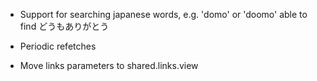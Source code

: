 * Support for searching japanese words, e.g.
  'domo' or 'doomo' able to find どうもありがとう

* Periodic refetches

* Move links parameters to shared.links.view
